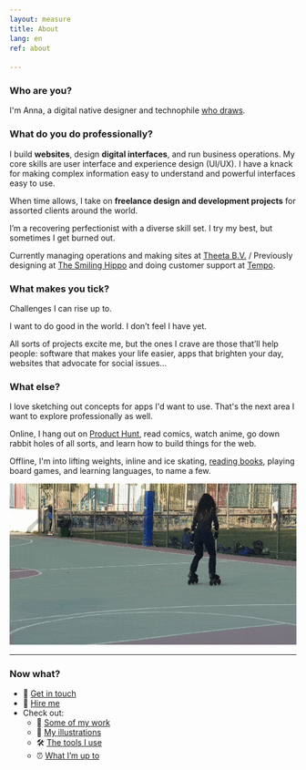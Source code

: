 ```yaml
---
layout: measure
title: About
lang: en
ref: about

---
```

### Who are you?

I'm Anna, a digital native designer and technophile [who draws](/{{page.lang}}/graphics).

### What do you do professionally?

I build **websites**, design **digital interfaces**, and run business operations. My core skills are user interface and experience design (UI/UX). I have a knack for making complex information easy to understand and powerful interfaces easy to use.

When time allows, I take on **freelance design and development projects** for assorted clients around the world.

I’m a recovering perfectionist with a diverse skill set. I try my best, but sometimes I get burned out.

Currently managing operations and making sites at [Theeta B.V.](https://theeta.nl) / Previously designing at [The Smiling Hippo](https://thesmilinghippo.com) and doing customer support at [Tempo](https://www.yourtempo.co/).

### What makes you tick?

Challenges I can rise up to.

I want to do good in the world. I don’t feel I have yet. 

All sorts of projects excite me, but the ones I crave are those that’ll help people: software that makes your life easier, apps that brighten your day, websites that advocate for social issues… 

### What else?

I love sketching out concepts for apps I'd want to use. That's the next area I want to explore professionally as well.

Online, I hang out on [Product Hunt](https://www.producthunt.com/@anna_0x), read comics, watch anime, go down rabbit holes of all sorts, and learn how to build things for the web.

Offline, I'm into lifting weights, inline and ice skating, [reading books](https://annafilou.com/reading/), playing board games, and learning languages, to name a few.

![Me doing a simple but cool looking trick on inline skates](/assets/skate-circle-2.gif)

***

### Now what?

* 💬 [Get in touch](/{{page.lang}}/contact)
* 🤝 [Hire me](/{{page.lang}}/services)
* Check out:
  * 💼 [Some of my work](/{{page.lang}}/#work)
  * 🎨 [My illustrations](/{{page.lang}}/graphics)
  * 🛠 [The tools I use](/tools)
  * ⏰ [What I’m up to](/now)